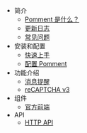 - 简介
  - [Pomment 是什么？](intro.md)
  - [更新日志](changelog.md)
  - [常见问题](faq.md)
- 安装和配置
  - [快速上手](get-started.md)
  - [配置 Pomment](configure.md)
- 功能介绍
  - [消息提醒](notify.md)
  - [reCAPTCHA v3](recaptcha.md)
- 组件
  - [官方前端](frontend.md)
- API
  - [HTTP API](api/v4.md)